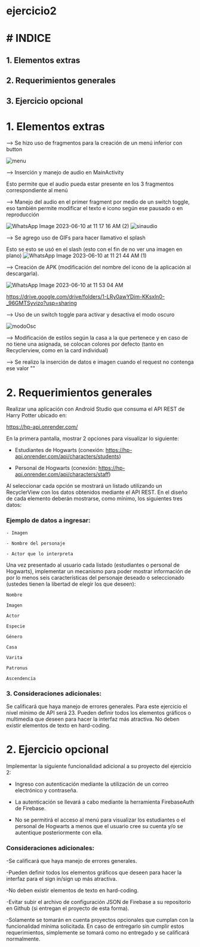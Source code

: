# ejercicio2

<h1># INDICE</h1>

<h2>1. Elementos extras</h2>
<h2>2. Requerimientos generales</h2>
<h2>3. Ejercicio opcional</h2>

<h1>1. Elementos extras</h1>
--> Se hizo uso de fragmentos para la creación de un menú inferior con button

![menu](https://github.com/ElizabethMV13/ejercicio2/assets/93019559/1b47e5c9-23f2-4265-9c8b-8ba7b3b90ae6)

--> Inserción y manejo de audio en MainActivity 

Esto permite que el audio pueda estar presente en los 3 fragmentos correspondiente al menú

--> Manejo del audio en el primer fragment por medio de un switch toggle, eso también permite modificar el texto e icono según ese pausado o en reproducción 

![WhatsApp Image 2023-06-10 at 11 17 16 AM (2)](https://github.com/ElizabethMV13/ejercicio2/assets/93019559/9ab03d4c-dcfd-40d1-973f-3a44b3b4632c)
![sinaudio](https://github.com/ElizabethMV13/ejercicio2/assets/93019559/7f971e3a-5927-43ab-a804-16c255e2567b)


--> Se agrego uso de GIFs para hacer llamativo el splash 

Esto se esto se usó en el slash (esto con el fin de no ver una imagen en plano) 
![WhatsApp Image 2023-06-10 at 11 21 44 AM (1)](https://github.com/ElizabethMV13/ejercicio2/assets/93019559/17174c80-c204-444d-9158-66dacf122c31)


--> Creación de APK (modificación del nombre del icono de la aplicación al descargarla).

![WhatsApp Image 2023-06-10 at 11 53 04 AM](https://github.com/ElizabethMV13/ejercicio2/assets/93019559/2efc208a-41df-424a-b939-c74228368d8f)

https://drive.google.com/drive/folders/1-LRy0awYDim-KKsxln0-_96GMTSyvizo?usp=sharing

--> Uso de un switch toggle para activar y desactiva el modo oscuro

![modoOsc](https://github.com/ElizabethMV13/ejercicio2/assets/93019559/43ec3e99-caeb-4361-ba8f-0c066246ba75)

--> Modificación de estilos según la casa a la que pertenece y en caso de no tiene una asignada, se colocan colores por defecto (tanto en Recyclerview, como en la card individual)

--> Se realizo la inserción de datos e imagen cuando el request no contenga ese valor ""



<h1>2. Requerimientos generales</h1>

Realizar una aplicación con Android Studio que consuma el API REST de Harry Potter ubicado en:

https://hp-api.onrender.com/

En la primera pantalla, mostrar 2 opciones para visualizar lo siguiente:

- Estudiantes de Hogwarts (conexión: https://hp-api.onrender.com/api/characters/students)

- Personal de Hogwarts (conexión: https://hp-api.onrender.com/api/characters/staff)

Al seleccionar cada opción se mostrará un listado utilizando un RecyclerView con los datos obtenidos
mediante el API REST. En el diseño de cada elemento deberán mostrarse, como mínimo, los siguientes 
tres datos:


<h3>Ejemplo de datos a ingresar:</h3>

```
- Imagen

- Nombre del personaje

- Actor que lo interpreta
 ```

Una vez presentado al usuario cada listado (estudiantes o personal de Hogwarts), implementar un mecanismo 
para poder mostrar información de por lo menos seis características del personaje deseado o seleccionado 
(ustedes tienen la libertad de elegir los que deseen):


 ```
Nombre
 
Imagen
 
Actor

Especie

Género

Casa

Varita

Patronus

Ascendencia

 ```


<h3>3. Consideraciones adicionales:</h3>

Se calificará que haya manejo de errores generales.
Para este ejercicio el nivel mínimo de API será 23.
Pueden definir todos los elementos gráficos o multimedia que deseen para hacer la interfaz más atractiva.
No deben existir elementos de texto en hard-coding.

<h1>2. Ejercicio opcional</h1>

Implementar la siguiente funcionalidad adicional a su proyecto del ejercicio 2:

- Ingreso con autenticación mediante la utilización de un correo electrónico y contraseña.

- La autenticación se llevará a cabo mediante la herramienta FirebaseAuth de Firebase.

- No se permitirá el acceso al menú para visualizar los estudiantes o el personal de Hogwarts a menos que el usuario cree su cuenta y/o se autentique posteriormente con ella.

<h3>Consideraciones adicionales:</h3>

-Se calificará que haya manejo de errores generales.

-Pueden definir todos los elementos gráficos que deseen para hacer la interfaz para el sign in/sign up más 
atractiva.

-No deben existir elementos de texto en hard-coding.

-Evitar subir el archivo de configuración JSON de Firebase a su repositorio en Github (si entregan el proyecto de 
esta forma).

-Solamente se tomarán en cuenta proyectos opcionales que cumplan con la funcionalidad mínima solicitada. En caso de 
entregarlo sin cumplir estos requerimientos, simplemente se tomará como no entregado y se calificará normalmente.


